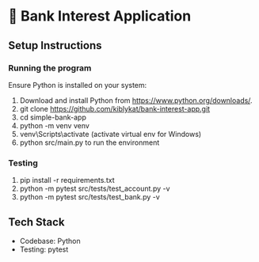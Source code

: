 # 🏦 Bank Interest Application

## Setup Instructions

### Running the program
Ensure Python is installed on your system:

1. Download and install Python from https://www.python.org/downloads/.
2. git clone https://github.com/kiblykat/bank-interest-app.git
3. cd simple-bank-app
4. python -m venv venv
5. venv\Scripts\activate (activate virtual env for Windows)
6. python src/main.py to run the environment

### Testing

1. pip install -r requirements.txt
2. python -m pytest src/tests/test_account.py -v
3. python -m pytest src/tests/test_bank.py -v

## Tech Stack
- Codebase: Python
- Testing: pytest
